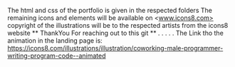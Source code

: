The html and css of the portfolio is given in the respected folders
The remaining icons and elements will be available on <www.icons8.com> copyright of the illustrations will be to the respected artists from the icons8 website
** ThankYou For reaching out to this git **
.
.
.
.
.
The Link tho the animation in the landing page is:
<https://icons8.com/illustrations/illustration/coworking-male-programmer-writing-program-code--animated>
